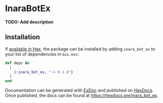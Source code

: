 # InaraBotEx

**TODO: Add description**

## Installation

If [available in Hex](https://hex.pm/docs/publish), the package can be installed
by adding `inara_bot_ex` to your list of dependencies in `mix.exs`:

```elixir
def deps do
  [
    {:inara_bot_ex, "~> 0.1.0"}
  ]
end
```

Documentation can be generated with [ExDoc](https://github.com/elixir-lang/ex_doc)
and published on [HexDocs](https://hexdocs.pm). Once published, the docs can
be found at <https://hexdocs.pm/inara_bot_ex>.

